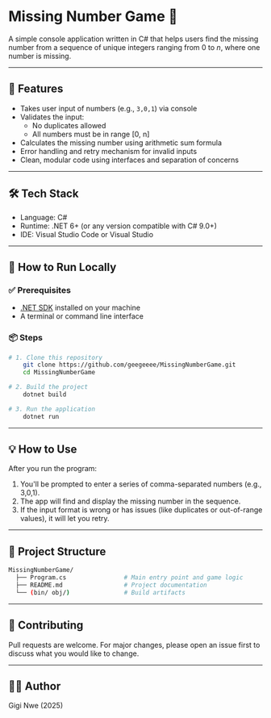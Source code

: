 # Missing Number Game 🎯

A simple console application written in C# that helps users find the missing number from a sequence of unique integers ranging from 0 to _n_, where one number is missing.

---

## 📌 Features

- Takes user input of numbers (e.g., `3,0,1`) via console
- Validates the input:
  - No duplicates allowed
  - All numbers must be in range [0, n]
- Calculates the missing number using arithmetic sum formula
- Error handling and retry mechanism for invalid inputs
- Clean, modular code using interfaces and separation of concerns

---

## 🛠️ Tech Stack

- Language: C#
- Runtime: .NET 6+ (or any version compatible with C# 9.0+)
- IDE: Visual Studio Code or Visual Studio

---

## 🚀 How to Run Locally

### ✅ Prerequisites

- [.NET SDK](https://dotnet.microsoft.com/download) installed on your machine
- A terminal or command line interface


### 📦 Steps

```bash
# 1. Clone this repository
    git clone https://github.com/geegeeee/MissingNumberGame.git
    cd MissingNumberGame

# 2. Build the project
    dotnet build

# 3. Run the application
    dotnet run
```

---

## 💡 How to Use

After you run the program:
1. You'll be prompted to enter a series of comma-separated numbers (e.g., 3,0,1).
2. The app will find and display the missing number in the sequence.
3. If the input format is wrong or has issues (like duplicates or out-of-range values), it will let you retry.

---

## 📁 Project Structure
```bash
MissingNumberGame/ 
  ├── Program.cs                # Main entry point and game logic
  ├── README.md                 # Project documentation
  └── (bin/ obj/)               # Build artifacts
```

---

## 🤝 Contributing

Pull requests are welcome. For major changes, please open an issue first to discuss what you would like to change.

---

## 👩‍💻 Author
Gigi Nwe (2025)

